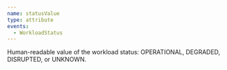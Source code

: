 ```yaml
---
name: statusValue
type: attribute
events:
  - WorkloadStatus
---
```


Human-readable value of the workload status: OPERATIONAL, DEGRADED, DISRUPTED, or UNKNOWN.
